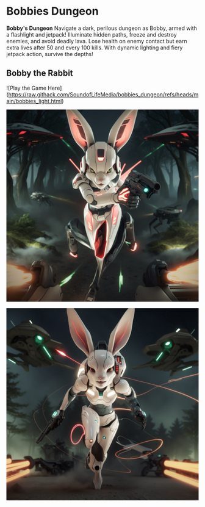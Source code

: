 # Bobbies Dungeon
**Bobby's Dungeon**    Navigate a dark, perilous dungeon as Bobby, armed with a flashlight and jetpack! Illuminate hidden paths, freeze and destroy enemies, and avoid deadly lava. Lose health on enemy contact but earn extra lives after 50 and every 100 kills. With dynamic lighting and fiery jetpack action, survive the depths!

## Bobby the Rabbit

![Play the Game Here] (https://raw.githack.com/SoundofLifeMedia/bobbies_dungeon/refs/heads/main/bobbies_light.html)

![Title Screen](https://raw.githubusercontent.com/SoundofLifeMedia/bobbies_dungeon/d011409aa1607cf198543aac8207ff01444637cb/Bobby's%20Dungeon.jpg)

![Play Screen](https://raw.githubusercontent.com/SoundofLifeMedia/bobbies_dungeon/refs/heads/main/Play%20Screen.jpg)
